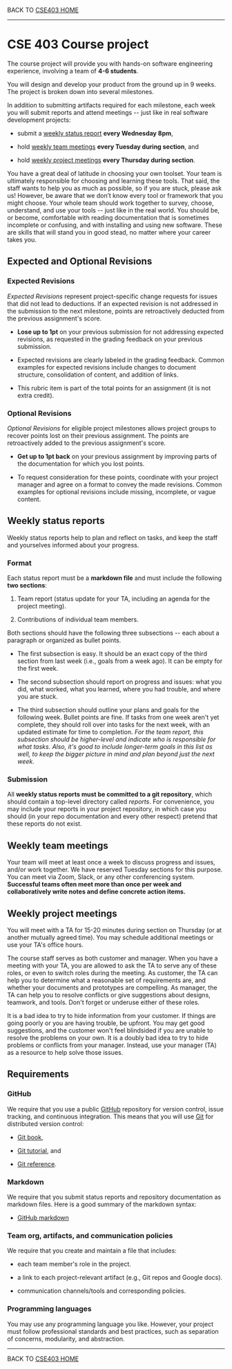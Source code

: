 BACK TO [CSE403 HOME](README.md)

---

CSE 403 Course project
======================

The course project will provide you with hands-on software engineering
experience, involving a team of **4-6 students**.

You will design and develop your product from the ground up in 9 weeks. The
project is broken down into several milestones.

In addition to submitting artifacts required for each milestone, each week you
will submit reports and attend meetings -- just like in real software
development projects:

-   submit a [weekly status report](#weekly-status-reports) **every Wednesday 8pm**,

-   hold [weekly team meetings](#weekly-team-meetings) **every Tuesday during section**, and

-   hold [weekly project meetings](#weekly-project-meetings) **every Thursday during section**.

You have a great deal of latitude in choosing your own toolset.  Your team is
ultimately responsible for choosing and learning these tools. That said, the
staff wants to help you as much as possible, so if you are stuck, please ask us!
However, be aware that we don’t know every tool or framework that you might
choose. Your whole team should work together to survey, choose, understand, and
use your tools -- just like in the real world. You should be, or become,
comfortable with reading documentation that is sometimes incomplete or
confusing, and with installing and using new software. These are skills that
will stand you in good stead, no matter where your career takes you.


Expected and Optional Revisions
-------------------------------

### Expected Revisions
_Expected Revisions_ represent project-specific change requests for issues that
did not lead to deductions. If an expected revision is not addressed in the
submission to the next milestone, points are retroactively deducted from the
previous assignment's score.

- **Lose up to 1pt** on your previous submission for not addressing expected
  revisions, as requested in the grading feedback on your previous submission.

- Expected revisions are clearly labeled in the grading feedback. Common
  examples for expected revisions include changes to document structure,
  consolidation of content, and addition of links.

- This rubric item is part of the total points for an assignment (it is not
  extra credit).

### Optional Revisions
_Optional Revisions_ for eligible project milestones allows project groups to
recover points lost on their previous assignment. The points are retroactively
added to the previous assignment's score.

- **Get up to 1pt back** on your previous assignment by improving parts of the
  documentation for which you lost points.

- To request consideration for these points, coordinate with your project
  manager and agree on a format to convey the made revisions. Common examples
  for optional revisions include missing, incomplete, or vague content.


Weekly status reports
---------------------

Weekly status reports help to plan and reflect on tasks, and keep the staff and
yourselves informed about your progress.

### Format
Each status report must be a **markdown file** and must include the following
**two sections**:

1. Team report (status update for your TA, including an agenda for the project meeting).

2. Contributions of individual team members.

Both sections should have the following three subsections -- each about a
paragraph or organized as bullet points.

-  The first subsection is easy. It should be an exact copy of the third section
   from last week (i.e., goals from a week ago). It can be empty for the first week.

-  The second subsection should report on progress and issues: what you did, what
   worked, what you learned, where you had trouble, and where you are stuck.

- The third subsection should outline your plans and goals for the following week.
  Bullet points are fine. If tasks from one week aren't yet complete, they
  should roll over into tasks for the next week, with an updated estimate for
  time to completion. *For the team report, this subsection should be
  higher-level and indicate who is responsible for what tasks. Also, it's good 
  to include longer-term goals in this list as well, to keep the bigger picture
  in mind and plan beyond just the next week.*


### Submission
All **weekly status reports must be committed to a git repository**, which should
contain a top-level directory called *reports*. For convenience, you may include
your reports in your project repository, in which case you should (in your repo
documentation and every other respect) pretend that these reports do not exist.


Weekly team meetings
--------------------

Your team will meet at least once a week to discuss progress and issues, and/or
work together. We have reserved Tuesday sections for this purpose. You can meet
via Zoom, Slack, or any other conferencing system. **Successful teams often meet
more than once per week and collaboratively write notes and define concrete
action items.**


Weekly project meetings
-----------------------

You will meet with a TA for 15-20 minutes during section on Thursday (or at
another mutually agreed time). You may schedule additional meetings or use your
TA's office hours.

The course staff serves as both customer and manager. When you have a meeting
with your TA, you are allowed to ask the TA to serve any of these roles, or even
to switch roles during the meeting. As customer, the TA can help you to
determine what a reasonable set of requirements are, and whether your documents
and prototypes are compelling. As manager, the TA can help you to resolve
conflicts or give suggestions about designs, teamwork, and tools. Don't forget
or underuse either of these roles.

It is a bad idea to try to hide information from your customer. If things are
going poorly or you are having trouble, be upfront. You may get good
suggestions, and the customer won't feel blindsided if you are unable to resolve
the problems on your own. It is a doubly bad idea to try to hide problems or
conflicts from your manager. Instead, use your manager (TA) as a resource to
help solve those issues.


Requirements
------------

### GitHub

We require that you use a public [GitHub](https://github.com) repository for
version control, issue tracking, and continuous integration. This means that you
will use [Git](http://git-scm.com/) for distributed version control:

- [Git book](https://git-scm.com/book),

- [Git tutorial](https://git-scm.com/docs/gittutorial), and

- [Git reference](https://git-scm.com/docs).

### Markdown

We require that you submit status reports and repository documentation as markdown
files. Here is a good summary of the markdown syntax:

- [GitHub markdown](https://guides.github.com/features/mastering-markdown)

### Team org, artifacts, and communication policies

We require that you create and maintain a file that includes:

- each team member's role in the project.

- a link to each project-relevant artifact (e.g., Git repos and Google docs).

- communication channels/tools and corresponding policies.

### Programming languages

You may use any programming language you like. However, your project must follow
professional standards and best practices, such as separation of concerns,
modularity, and abstraction.

---

BACK TO [CSE403 HOME](README.md)